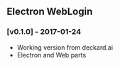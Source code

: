 ## Electron WebLogin

### [v0.1.0] - 2017-01-24

- Working version from deckard.ai
- Electron and Web parts

